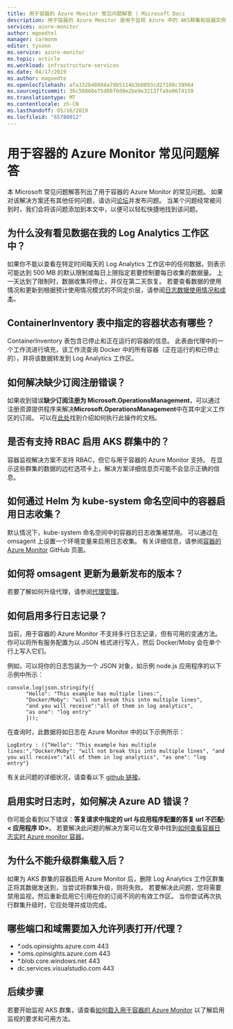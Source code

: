 ```yaml
---
title: 用于容器的 Azure Monitor 常见问题解答 | Microsoft Docs
description: 用于容器的 Azure Monitor 是用于监视 Azure 中的 AKS群集和容器实例的运行状况的解决方案。 本文将解答一些常见问题。
services: azure-monitor
author: mgoedtel
manager: carmonm
editor: tysonn
ms.service: azure-monitor
ms.topic: article
ms.workload: infrastructure-services
ms.date: 04/17/2019
ms.author: magoedte
ms.openlocfilehash: afa332b40884a79b5114b3b8093cd27108c39984
ms.sourcegitcommit: 36c50860e75d86f0d0e2be9e3213ffa9a06f4150
ms.translationtype: MT
ms.contentlocale: zh-CN
ms.lasthandoff: 05/16/2019
ms.locfileid: "65780012"
---
```

# <a name="azure-monitor-for-containers-frequently-asked-questions"></a>用于容器的 Azure Monitor 常见问题解答

本 Microsoft 常见问题解答列出了用于容器的 Azure Monitor 的常见问题。 如果对该解决方案还有其他任何问题，请访问[论坛](https://feedback.azure.com/forums/34192--general-feedback)并发布问题。 当某个问题经常被问到时，我们会将该问题添加到本文中，以便可以轻松快捷地找到该问题。

## <a name="why-dont-i-see-data-in-my-log-analytics-workspace"></a>为什么没有看见数据在我的 Log Analytics 工作区中？

如果你不能以查看在特定时间每天的 Log Analytics 工作区中的任何数据，则表示可能达到 500 MB 的默认限制或每日上限指定若要控制要每日收集的数据量。 上一天达到了限制时，数据收集将停止，并仅在第二天恢复。 若要查看数据的使用情况和更新到根据预计使用情况模式的不同定价层，请参阅[日志数据使用情况和成本](../platform/manage-cost-storage.md)。 

## <a name="what-are-the-container-states-specified-in-the-containerinventory-table"></a>ContainerInventory 表中指定的容器状态有哪些？

ContainerInventory 表包含已停止和正在运行的容器的信息。 此表由代理中的一个工作流进行填充，该工作流查询 Docker 中的所有容器（正在运行的和已停止的），并将该数据转发到 Log Analytics 工作区。
 
## <a name="how-do-i-resolve-missing-subscription-registration-error"></a>如何解决**缺少订阅注册**错误？

如果收到错误**缺少订阅注册为 Microsoft.OperationsManagement**，可以通过注册资源提供程序来解决**Microsoft.OperationsManagement**中在其中定义工作区的订阅。 可以在[此处](../../azure-resource-manager/resource-manager-register-provider-errors.md)找到介绍如何执行此操作的文档。

## <a name="is-there-support-for-rbac-enabled-aks-clusters"></a>是否有支持 RBAC 启用 AKS 群集中的？

容器监视解决方案不支持 RBAC，但它与用于容器的 Azure Monitor 支持。 在显示这些群集的数据的边栏选项卡上，解决方案详细信息页可能不会显示正确的信息。

## <a name="how-do-i-enable-log-collection-for-containers-in-the-kube-system-namespace-through-helm"></a>如何通过 Helm 为 kube-system 命名空间中的容器启用日志收集？

默认情况下，kube-system 命名空间中的容器的日志收集被禁用。 可以通过在 omsagent 上设置一个环境变量来启用日志收集。 有关详细信息，请参阅[容器的 Azure Monitor](https://github.com/helm/charts/tree/master/incubator/azuremonitor-containers) GitHub 页面。 

## <a name="how-do-i-update-the-omsagent-to-the-latest-released-version"></a>如何将 omsagent 更新为最新发布的版本？

若要了解如何升级代理，请参阅[代理管理](container-insights-manage-agent.md)。

## <a name="how-do-i-enable-multi-line-logging"></a>如何启用多行日志记录？

当前，用于容器的 Azure Monitor 不支持多行日志记录，但有可用的变通方法。 你可以将所有服务配置为以 JSON 格式进行写入，然后 Docker/Moby 会在单个行上写入它们。

例如，可以将你的日志包装为一个 JSON 对象，如示例 node.js 应用程序的以下示例中所示：

```
console.log(json.stringify({ 
      "Hello": "This example has multiple lines:",
      "Docker/Moby": "will not break this into multiple lines",
      "and you will receive":"all of them in log analytics",
      "as one": "log entry"
      }));
```

在查询时，此数据将如日志在 Azure Monitor 中的以下示例所示：

```
LogEntry : ({“Hello": "This example has multiple lines:","Docker/Moby": "will not break this into multiple lines", "and you will receive":"all of them in log analytics", "as one": "log entry"}

```

有关此问题的详细状况，请查看以下 [github 链接](https://github.com/moby/moby/issues/22920)。

## <a name="how-do-i-resolve-azure-ad-errors-when-i-enable-live-logs"></a>启用实时日志时，如何解决 Azure AD 错误？ 

你可能会看到以下错误：**答复请求中指定的 url 与应用程序配置的答复 url 不匹配: < 应用程序 ID\>**。 若要解决此问题的解决方案可以在文章中找到[如何查看容器日志实时 Azure monitor 容器](container-insights-live-logs.md#configure-aks-with-azure-active-directory)。 

## <a name="why-cant-i-upgrade-cluster-after-onboarding"></a>为什么不能升级群集载入后？

如果为 AKS 群集的容器启用 Azure Monitor 后，删除 Log Analytics 工作区群集正将其数据发送到，当尝试将群集升级，则将失败。 若要解决此问题，您将需要禁用监视，然后重新启用它引用在你的订阅不同的有效工作区。 当你尝试再次执行群集升级时，它应处理并成功完成。  

## <a name="which-ports-and-domains-do-i-need-to-openwhitelist-for-the-agent"></a>哪些端口和域需要加入允许列表打开/代理？
- *.ods.opinsights.azure.com   443
- *.oms.opinsights.azure.com   443
- *.blob.core.windows.net      443
- dc.services.visualstudio.com 443

## <a name="next-steps"></a>后续步骤

若要开始监视 AKS 群集，请查看[如何载入用于容器的 Azure Monitor](container-insights-onboard.md) 以了解启用监视的要求和可用方法。 
